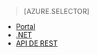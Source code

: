 > [AZURE.SELECTOR]
- [Portal](../articles/media-services/media-services-portal-live-passthrough-get-started.md)
- [.NET](../articles/media-services/media-services-dotnet-live-encode-with-onpremises-encoders.md)
- [API DE REST](https://msdn.microsoft.com/library/azure/dn783458.aspx)

<!---HONumber=AcomDC_0921_2016-->